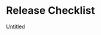 # Release Checklist

[Untitled](Release%20Checklist%2027dd3798725d81fdb9ffd992d340a445/Untitled%2027dd3798725d8192bee0fcb4e2e76e97.csv)
